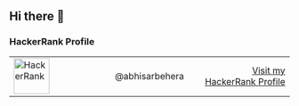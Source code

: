 ## Hi there 👋

<!--
**behera-abhisar/behera-abhisar** is a ✨ _special_ ✨ repository because its `README.md` (this file) appears on your GitHub profile.

Here are some ideas to get you started:

- 🔭 I’m currently working on ...
- 🌱 I’m currently learning ...
- 👯 I’m looking to collaborate on ...
- 🤔 I’m looking for help with ...
- 💬 Ask me about ...
- 📫 How to reach me: ...
- 😄 Pronouns: ...
- ⚡ Fun fact: ...
-->

### HackerRank Profile

<table width="100%">
  <tr>
    <td style="width: 33%;">
      <div style="display: flex; align-items: center;">
        <img 
          src="https://upload.wikimedia.org/wikipedia/commons/6/65/HackerRank_logo.png" 
          alt="HackerRank" 
          width="64" 
          height="64" 
          style="margin-right: 8px;" 
        />
      </div>
    </td>
    <td style="width: 33%; text-align: center;">
      @abhisarbehera
    </td>
    <td style="width: 33%; text-align: right;">
      <a href="https://www.hackerrank.com/profile/abhisarbehera">
        Visit my HackerRank Profile
      </a>
    </td>
  </tr>
</table>
